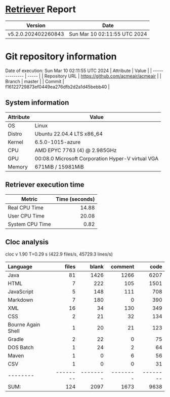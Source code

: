 # [Retriever](https://github.com/PalladioSimulator/Palladio-ReverseEngineering-Retriever) Report
| Version | Date |
| ------- | ---- |
| v5.2.0.202402260843 | Sun Mar 10 02:11:55 UTC 2024 |

# Git repository information
Date of execution: Sun Mar 10 02:11:55 UTC 2024
|    Attribute   | Value |
| -------------- | ----- |
| Repository URL | https://github.com/acmeair/acmeair |
| Branch         | master |
| Commit         | f16122729873ef0449ea276dfb2d2a1d45bebb40 |


## System information
| Attribute | Value |
| --------- | ----- |
| OS | Linux  |
| Distro | Ubuntu 22.04.4 LTS x86_64  |
| Kernel | 6.5.0-1015-azure  |
| CPU | AMD EPYC 7763 (4) @ 2.985GHz  |
| GPU | 00:08.0 Microsoft Corporation Hyper-V virtual VGA  |
| Memory | 671MiB / 15981MiB  |

## Retriever execution time
| Metric | Time (seconds) |
| --- | ---: |
| Real CPU Time | 14.88 |
| User CPU Time | 20.08 |
| System CPU Time | 0.82 |
<!--
Explainations:
- __Real CPU Time__: actual time the command has run (can be less than total time spent in user and system mode for multi-threaded processes)
- __User CPU Time__: time the command has spent running in user mode
- __System CPU Time__: time the command has spent running in system or kernel mode
-->

## Cloc analysis
cloc v 1.90  T=0.29 s (422.9 files/s, 45729.3 lines/s)

Language|files|blank|comment|code
:-------|-------:|-------:|-------:|-------:
Java|81|1426|1266|6207
HTML|7|222|105|1501
JavaScript|5|148|111|708
Markdown|7|180|0|390
XML|16|34|130|349
CSS|2|21|32|134
Bourne Again Shell|1|20|21|123
Gradle|2|22|0|75
DOS Batch|1|24|2|64
Maven|1|0|6|56
CSV|1|0|0|31
--------|--------|--------|--------|--------
SUM:|124|2097|1673|9638
